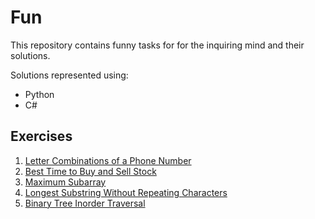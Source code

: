 # Fun

This repository contains funny tasks for for the inquiring mind and their solutions.

Solutions represented using:
* Python
* C#

## Exercises

1. [Letter Combinations of a Phone Number](phone/README.md)
2. [Best Time to Buy and Sell Stock](stock/README.md)
3. [Maximum Subarray](subarray/README.md)
4. [Longest Substring Without Repeating Characters](substring/README.md)
5. [Binary Tree Inorder Traversal](tree/README.md)